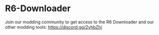 # R6-Downloader
Join our modding community to get access to the R6 Downloader and our other modding tools: https://discord.gg/2yhbZhj
